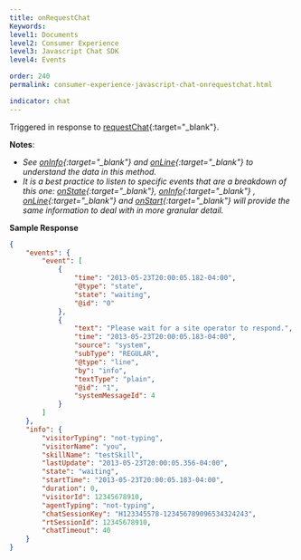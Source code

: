 ```yaml
---
title: onRequestChat
Keywords:
level1: Documents
level2: Consumer Experience
level3: Javascript Chat SDK
level4: Events

order: 240
permalink: consumer-experience-javascript-chat-onrequestchat.html

indicator: chat
---
```


Triggered in response to [requestChat](consumer-experience-javascript-chat-startchatrequestchat.html){:target="_blank"}.

**Notes**:

- *See [onInfo](consumer-experience-javascript-chat-oninfo.html){:target="_blank"} and [onLine](consumer-experience-javascript-chat-online.html){:target="_blank"} to understand the data in this method.*
- *It is a best practice to listen to specific events that are a breakdown of this one: [onState](consumer-experience-javascript-chat-onstate.html){:target="_blank"}, [onInfo](consumer-experience-javascript-chat-oninfo.html){:target="_blank"} , [onLine](consumer-experience-javascript-chat-online.html){:target="_blank"} and [onStart](consumer-experience-javascript-chat-onstart.html){:target="_blank"} will provide the same information to deal with in more granular detail.*

**Sample Response**

```json
{
    "events": {
        "event": [
            {
                "time": "2013-05-23T20:00:05.182-04:00",
                "@type": "state",
                "state": "waiting",
                "@id": "0"
            },
            {
                "text": "Please wait for a site operator to respond.",
                "time": "2013-05-23T20:00:05.183-04:00",
                "source": "system",
                "subType": "REGULAR",
                "@type": "line",
                "by": "info",
                "textType": "plain",
                "@id": "1",
                "systemMessageId": 4
            }
        ]
    },
    "info": {
        "visitorTyping": "not-typing",
        "visitorName": "you",
        "skillName": "testSkill",
        "lastUpdate": "2013-05-23T20:00:05.356-04:00",
        "state": "waiting",
        "startTime": "2013-05-23T20:00:05.183-04:00",
        "duration": 0,
        "visitorId": 12345678910,
        "agentTyping": "not-typing",
        "chatSessionKey": "H123345578-123456789096534324243",
        "rtSessionId": 12345678910,
        "chatTimeout": 40
    }
}
```
